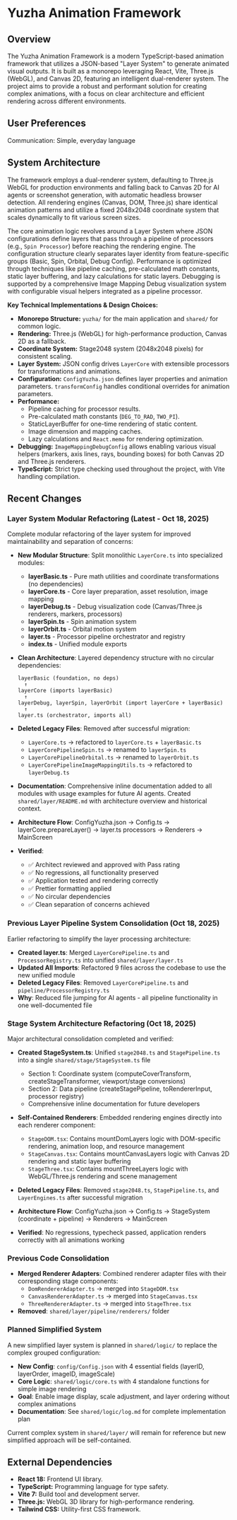 # Yuzha Animation Framework

## Overview

The Yuzha Animation Framework is a modern TypeScript-based animation framework that utilizes a JSON-based "Layer System" to generate animated visual outputs. It is built as a monorepo leveraging React, Vite, Three.js (WebGL), and Canvas 2D, featuring an intelligent dual-renderer system. The project aims to provide a robust and performant solution for creating complex animations, with a focus on clear architecture and efficient rendering across different environments.

## User Preferences

Communication: Simple, everyday language

## System Architecture

The framework employs a dual-renderer system, defaulting to Three.js WebGL for production environments and falling back to Canvas 2D for AI agents or screenshot generation, with automatic headless browser detection. All rendering engines (Canvas, DOM, Three.js) share identical animation patterns and utilize a fixed 2048x2048 coordinate system that scales dynamically to fit various screen sizes.

The core animation logic revolves around a Layer System where JSON configurations define layers that pass through a pipeline of processors (e.g., `Spin Processor`) before reaching the rendering engine. The configuration structure clearly separates layer identity from feature-specific groups (Basic, Spin, Orbital, Debug Config). Performance is optimized through techniques like pipeline caching, pre-calculated math constants, static layer buffering, and lazy calculations for static layers. Debugging is supported by a comprehensive Image Mapping Debug visualization system with configurable visual helpers integrated as a pipeline processor.

**Key Technical Implementations & Design Choices:**

- **Monorepo Structure:** `yuzha/` for the main application and `shared/` for common logic.
- **Rendering:** Three.js (WebGL) for high-performance production, Canvas 2D as a fallback.
- **Coordinate System:** Stage2048 system (2048x2048 pixels) for consistent scaling.
- **Layer System:** JSON config drives `LayerCore` with extensible processors for transformations and animations.
- **Configuration:** `ConfigYuzha.json` defines layer properties and animation parameters. `transformConfig` handles conditional overrides for animation parameters.
- **Performance:**
  - Pipeline caching for processor results.
  - Pre-calculated math constants (`DEG_TO_RAD`, `TWO_PI`).
  - StaticLayerBuffer for one-time rendering of static content.
  - Image dimension and mapping caches.
  - Lazy calculations and `React.memo` for rendering optimization.
- **Debugging:** `ImageMappingDebugConfig` allows enabling various visual helpers (markers, axis lines, rays, bounding boxes) for both Canvas 2D and Three.js renderers.
- **TypeScript:** Strict type checking used throughout the project, with Vite handling compilation.

## Recent Changes

### Layer System Modular Refactoring (Latest - Oct 18, 2025)

Complete modular refactoring of the layer system for improved maintainability and separation of concerns:

- **New Modular Structure**: Split monolithic `LayerCore.ts` into specialized modules:
  - **layerBasic.ts** - Pure math utilities and coordinate transformations (no dependencies)
  - **layerCore.ts** - Core layer preparation, asset resolution, image mapping
  - **layerDebug.ts** - Debug visualization code (Canvas/Three.js renderers, markers, processors)
  - **layerSpin.ts** - Spin animation system
  - **layerOrbit.ts** - Orbital motion system
  - **layer.ts** - Processor pipeline orchestrator and registry
  - **index.ts** - Unified module exports

- **Clean Architecture**: Layered dependency structure with no circular dependencies:
  ```
  layerBasic (foundation, no deps)
    ↑
  layerCore (imports layerBasic)
    ↑
  layerDebug, layerSpin, layerOrbit (import layerCore + layerBasic)
    ↑
  layer.ts (orchestrator, imports all)
  ```

- **Deleted Legacy Files**: Removed after successful migration:
  - `LayerCore.ts` → refactored to `layerCore.ts` + `layerBasic.ts`
  - `LayerCorePipelineSpin.ts` → renamed to `layerSpin.ts`
  - `LayerCorePipelineOrbital.ts` → renamed to `layerOrbit.ts`
  - `LayerCorePipelineImageMappingUtils.ts` → refactored to `layerDebug.ts`

- **Documentation**: Comprehensive inline documentation added to all modules with usage examples for future AI agents. Created `shared/layer/README.md` with architecture overview and historical context.

- **Architecture Flow**: ConfigYuzha.json → Config.ts → layerCore.prepareLayer() → layer.ts processors → Renderers → MainScreen

- **Verified**: 
  - ✅ Architect reviewed and approved with Pass rating
  - ✅ No regressions, all functionality preserved
  - ✅ Application tested and rendering correctly
  - ✅ Prettier formatting applied
  - ✅ No circular dependencies
  - ✅ Clean separation of concerns achieved

### Previous Layer Pipeline System Consolidation (Oct 18, 2025)

Earlier refactoring to simplify the layer processing architecture:

- **Created layer.ts**: Merged `LayerCorePipeline.ts` and `ProcessorRegistry.ts` into unified `shared/layer/layer.ts`
- **Updated All Imports**: Refactored 9 files across the codebase to use the new unified module
- **Deleted Legacy Files**: Removed `LayerCorePipeline.ts` and `pipeline/ProcessorRegistry.ts`
- **Why**: Reduced file jumping for AI agents - all pipeline functionality in one well-documented file

### Stage System Architecture Refactoring (Oct 18, 2025)

Major architectural consolidation completed and verified:

- **Created StageSystem.ts**: Unified `stage2048.ts` and `StagePipeline.ts` into a single `shared/stage/StageSystem.ts` file
  - Section 1: Coordinate system (computeCoverTransform, createStageTransformer, viewport/stage conversions)
  - Section 2: Data pipeline (createStagePipeline, toRendererInput, processor registry)
  - Comprehensive inline documentation for future developers

- **Self-Contained Renderers**: Embedded rendering engines directly into each renderer component:
  - `StageDOM.tsx`: Contains mountDomLayers logic with DOM-specific rendering, animation loop, and resource management
  - `StageCanvas.tsx`: Contains mountCanvasLayers logic with Canvas 2D rendering and static layer buffering
  - `StageThree.tsx`: Contains mountThreeLayers logic with WebGL/Three.js rendering and scene management
- **Deleted Legacy Files**: Removed `stage2048.ts`, `StagePipeline.ts`, and `LayerEngines.ts` after successful migration

- **Architecture Flow**: ConfigYuzha.json → Config.ts → StageSystem (coordinate + pipeline) → Renderers → MainScreen

- **Verified**: No regressions, typecheck passed, application renders correctly with all animations working

### Previous Code Consolidation

- **Merged Renderer Adapters**: Combined renderer adapter files with their corresponding stage components:
  - `DomRendererAdapter.ts` → merged into `StageDOM.tsx`
  - `CanvasRendererAdapter.ts` → merged into `StageCanvas.tsx`
  - `ThreeRendererAdapter.ts` → merged into `StageThree.tsx`
- **Removed**: `shared/layer/pipeline/renderers/` folder

### Planned Simplified System

A new simplified layer system is planned in `shared/logic/` to replace the complex grouped configuration:

- **New Config**: `config/Config.json` with 4 essential fields (layerID, layerOrder, imageID, imageScale)
- **Core Logic**: `shared/logic/core.ts` with 4 standalone functions for simple image rendering
- **Goal**: Enable image display, scale adjustment, and layer ordering without complex animations
- **Documentation**: See `shared/logic/log.md` for complete implementation plan

Current complex system in `shared/layer/` will remain for reference but new simplified approach will be self-contained.

## External Dependencies

- **React 18:** Frontend UI library.
- **TypeScript:** Programming language for type safety.
- **Vite 7:** Build tool and development server.
- **Three.js:** WebGL 3D library for high-performance rendering.
- **Tailwind CSS:** Utility-first CSS framework.
